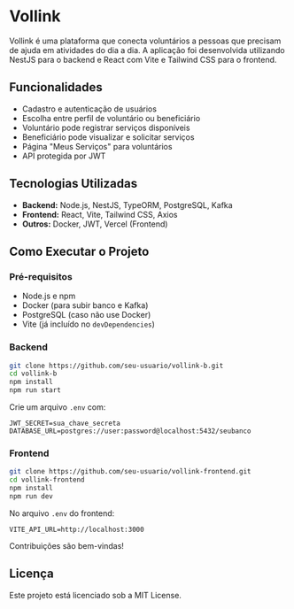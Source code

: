 
# Vollink

Vollink é uma plataforma que conecta voluntários a pessoas que precisam de ajuda em atividades do dia a dia. A aplicação foi desenvolvida utilizando NestJS para o backend e React com Vite e Tailwind CSS para o frontend.

## Funcionalidades

- Cadastro e autenticação de usuários
- Escolha entre perfil de voluntário ou beneficiário
- Voluntário pode registrar serviços disponíveis
- Beneficiário pode visualizar e solicitar serviços
- Página "Meus Serviços" para voluntários
- API protegida por JWT

## Tecnologias Utilizadas

- **Backend:** Node.js, NestJS, TypeORM, PostgreSQL, Kafka
- **Frontend:** React, Vite, Tailwind CSS, Axios
- **Outros:** Docker, JWT, Vercel (Frontend)

## Como Executar o Projeto

### Pré-requisitos

- Node.js e npm
- Docker (para subir banco e Kafka)
- PostgreSQL (caso não use Docker)
- Vite (já incluído no `devDependencies`)

### Backend

```bash
git clone https://github.com/seu-usuario/vollink-b.git
cd vollink-b
npm install
npm run start
```

Crie um arquivo `.env` com:

```
JWT_SECRET=sua_chave_secreta
DATABASE_URL=postgres://user:password@localhost:5432/seubanco
```

### Frontend

```bash
git clone https://github.com/seu-usuario/vollink-frontend.git
cd vollink-frontend
npm install
npm run dev
```

No arquivo `.env` do frontend:

```
VITE_API_URL=http://localhost:3000
```

Contribuições são bem-vindas!

## Licença

Este projeto está licenciado sob a MIT License.
